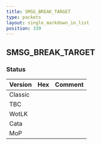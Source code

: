 ```yaml
---
title: SMSG_BREAK_TARGET
type: packets
layout: single_markdown_in_list
position: 339
---
```


## SMSG_BREAK_TARGET

### Status

Version    | Hex        | Comment
---------- | ---------- | ---------- 
Classic    |            |
TBC        |            |
WotLK      |            |
Cata       |            |
MoP        |            |